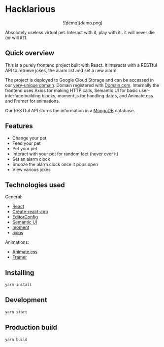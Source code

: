 # Hacklarious
<p align="center">
![demo](demo.png)
</p>

Absolutely useless virtual pet. Interact with it, play with it.. it will never die (or will it?).

## Quick overview
This is a purely frontend project built with React. It interacts with a RESTful API to retrieve jokes, the alarm list and set a new alarm.

The project is deployed to Google Cloud Storage and can be accessed in our [very-unique domain](http://very-unique-domain-name.tech). Domain registered with [Domain.com](https://www.domain.com/). Internally the frontend uses Axios for making HTTP calls, Semantic UI for basic user-interface building blocks, moment.js for handling dates, and Animate.css and Framer for animations.

Our RESTful API stores the information in a [MongoDB](https://www.mongodb.com) database.


## Features

- Change your pet
- Feed your pet
- Pet your pet
- Interact with your pet for random fact (hover over it)
- Set an alarm clock
- Snooze the alarm clock once it pops open
- View various jokes


## Technologies used

General:
- [React](https://reactjs.org)
- [Create-react-app](https://create-react-app.dev)
- [EditorConfig](https://editorconfig.org)
- [Semantic UI](https://react.semantic-ui.com)
- [moment](https://momentjs.com)
- [axios](https://github.com/axios/axios)

Animations:
- [Animate.css](https://animate.style)
- [Framer](https://www.framer.com)

## Installing
```sh
yarn install
```

## Development
```sh
yarn start
```

## Production build
```sh
yarn build
```
